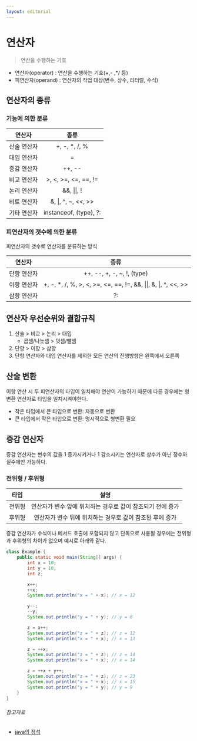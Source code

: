 ```yaml
---
layout: editorial
---
```


# 연산자

> 연산을 수행하는 기호

- 연산자(operator) : 연산을 수행하는 기호(+,- ,*/ 등)
- 피연산자(operand) : 연산자의 작업 대상(변수, 상수, 리터럴, 수식)

## 연산자의 종류

### 기능에 의한 분류

|  연산자   |           종류           |
|:------:|:----------------------:|
| 산술 연산자 |     +, -, *, /, %      |
| 대입 연산자 |           =            |
| 증감 연산자 |         ++, --         |
| 비교 연산자 |  >, <, >=, <=, ==, !=  |
| 논리 연산자 |      &&, \|\|, !       |
| 비트 연산자 |  &, \|, ^, ~, <<, >>   |
| 기타 연산자 | instanceof, (type), ?: |

### 피연산자의 갯수에 의한 분류

피연산자의 갯수로 연산자를 분류하는 방식

|  연산자   |                               종류                                |
|:------:|:---------------------------------------------------------------:|
| 단항 연산자 |                   ++, --, +, -, ~, !, (type)                    |
| 이항 연산자 | +, -, *, /, %, >, <, >=, <=, ==, !=, &&, \|\|, &, \|, ^, <<, >> |
| 삼항 연산자 |                               ?:                                |

## 연산자 우선순위와 결합규칙

1. 산술 > 비교 > 논리 > 대입
    - 곱셈/나눗셈 > 덧셈/뺄셈
2. 단항 > 이항 > 삼항
3. 단항 연산자와 대입 연산자를 제외한 모든 연산의 진행방향은 왼쪽에서 오른쪽

## 산술 변환

이항 연산 시 두 피연산자의 타입이 일치해야 연산이 가능하기 때문에 다른 경우에는 형변환 연산자로 타입을 일치시켜야한다.

- 작은 타입에서 큰 타입으로 변환: 자동으로 변환
- 큰 타입에서 작은 타입으로 변환: 명시적으로 형변환 필요

## 증감 연산자

증감 연산자는 변수의 값을 1 증가시키거나 1 감소시키는 연산자로 상수가 아닌 정수와 실수에만 가능하다.

### 전위형 / 후위형

| 타입  |                설명                 |
|:---:|:---------------------------------:|
| 전위형 | 연산자가 변수 앞에 위치하는 경우로 값이 참조되기 전에 증가 |
| 후위형 | 연산자가 변수 뒤에 위치하는 경우로 값이 참조된 후에 증가  |

증감 연산자가 수식이나 메서드 호출에 포함되지 않고 단독으로 사용될 경우에는 전위형과 후위형의 차이가 없으며 예시로 아래와 같다.

```java
class Example {
    public static void main(String[] args) {
        int x = 10;
        int y = 10;
        int z;

        x++;
        ++x;
        System.out.println("x = " + x); // x = 12

        y--;
        --y;
        System.out.println("y = " + y); // y = 8

        z = x++;
        System.out.println("z = " + z); // z = 12
        System.out.println("x = " + x); // x = 13

        z = ++x;
        System.out.println("z = " + z); // z = 14
        System.out.println("x = " + x); // x = 14

        z = ++x + y++;
        System.out.println("z = " + z); // z = 23
        System.out.println("x = " + x); // x = 15
        System.out.println("y = " + y); // y = 9
    }
}
```

###### 참고자료

- [java의 정석](https://www.nl.go.kr/seoji/contents/S80100000000.do?schM=intgr_detail_view_isbn&page=1&pageUnit=10&schType=simple&schStr=Java의+정석&isbn=9788994492032&cipId=200741285%2C)